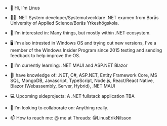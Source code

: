 - 👋 Hi, I’m Linus

- 👨‍🎓 .NET System developer/Systemutvecklare .NET examen from Borås University of Applied Science/Borås Yrkeshögskola.

- 👀 I’m interested in: Many things, but mostly within .NET ecosystem.

- 🖥️ I'm also intrested in Windows OS and trying out new versions, I've a member of the Windows Insider Program since 2015 testing and sending feedback to help improve the OS.

- 🌱 I’m currently learning: .NET MAUI and ASP.NET Blazor

- 📄I have knowledge of: .NET, C#, ASP.NET, Entity Framework Core, MS SQL, MongoDB, Javascript, TypeScript, Node.js, React/React Native, Blazor (Webassembly, Server, Hybrid), .NET MAUI

- 💻 Upcoming sideprojects: A .NET fullstack application TBA

- 💞️ I’m looking to collaborate on: Anything really.

- 📫 How to reach me: @ me at Threads: @LinusErikNilsson

<!---
LinusErikNilsson/LinusErikNilsson is a ✨ special ✨ repository because its `README.md` (this file) appears on your GitHub profile.
You can click the Preview link to take a look at your changes.
--->
